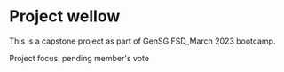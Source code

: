 # Project wellow

This is a capstone project as part of GenSG FSD_March 2023 bootcamp.

Project focus: pending member's vote
